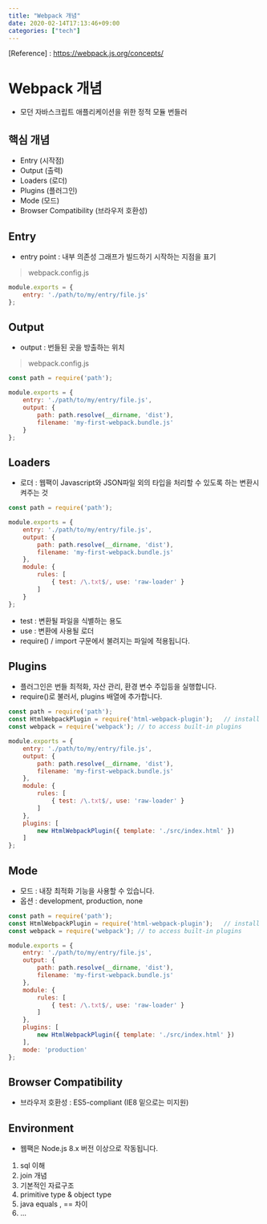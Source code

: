 ```yaml
---
title: "Webpack 개념"
date: 2020-02-14T17:13:46+09:00
categories: ["tech"]
---
```


[Reference] : <https://webpack.js.org/concepts/>

# Webpack 개념

- 모던 자바스크립트 애플리케이션을 위한 정적 모듈 번들러

## 핵심 개념

- Entry (시작점)
- Output (출력)
- Loaders (로더)
- Plugins (플러그인)
- Mode (모드)
- Browser Compatibility (브라우저 호환성)

## Entry

- entry point : 내부 의존성 그래프가 빌드하기 시작하는 지점을 표기

> webpack.config.js

```js
module.exports = {
    entry: './path/to/my/entry/file.js'
};
```

## Output

- output : 번들된 곳을 방출하는 위치

> webpack.config.js

```js
const path = require('path');

module.exports = {
    entry: './path/to/my/entry/file.js',
    output: {
        path: path.resolve(__dirname, 'dist'),
        filename: 'my-first-webpack.bundle.js'
    }
};
```

## Loaders

- 로더 : 웹팩이 Javascript와 JSON파일 외의 타입을 처리할 수 있도록 하는 변환시켜주는 것

```js
const path = require('path');

module.exports = {
    entry: './path/to/my/entry/file.js',
    output: {
        path: path.resolve(__dirname, 'dist'),
        filename: 'my-first-webpack.bundle.js'
    },
    module: {
        rules: [
            { test: /\.txt$/, use: 'raw-loader' }
        ]
    }
};
```

- test : 변환될 파일을 식별하는 용도
- use : 변환에 사용될 로더
- require() / import 구문에서 불려지는 파일에 적용됩니다.

## Plugins

- 플러그인은 번들 최적화, 자산 관리, 환경 변수 주입등을 실행합니다.
- require()로 불러서, plugins 배열에 추가합니다.

```js
const path = require('path');
const HtmlWebpackPlugin = require('html-webpack-plugin');   // install via npm
const webpack = require('webpack'); // to access built-in plugins

module.exports = {
    entry: './path/to/my/entry/file.js',
    output: {
        path: path.resolve(__dirname, 'dist'),
        filename: 'my-first-webpack.bundle.js'
    },
    module: {
        rules: [
            { test: /\.txt$/, use: 'raw-loader' }
        ]
    },
    plugins: [
        new HtmlWebpackPlugin({ template: './src/index.html' })
    ]
};
```

## Mode

- 모드 : 내장 최적화 기능을 사용할 수 있습니다.
- 옵션 : development, production, none

```js
const path = require('path');
const HtmlWebpackPlugin = require('html-webpack-plugin');   // install via npm
const webpack = require('webpack'); // to access built-in plugins

module.exports = {
    entry: './path/to/my/entry/file.js',
    output: {
        path: path.resolve(__dirname, 'dist'),
        filename: 'my-first-webpack.bundle.js'
    },
    module: {
        rules: [
            { test: /\.txt$/, use: 'raw-loader' }
        ]
    },
    plugins: [
        new HtmlWebpackPlugin({ template: './src/index.html' })
    ],
    mode: 'production'
};
```

## Browser Compatibility

- 브라우저 호환성 : ES5-compliant (IE8 밑으로는 미지원)

## Environment

- 웹팩은 Node.js 8.x 버전 이상으로 작동됩니다.

1. sql 이해
2. join 개념
3. 기본적인 자료구조
4. primitive type & object type
5. java equals , == 차이
6. ...

